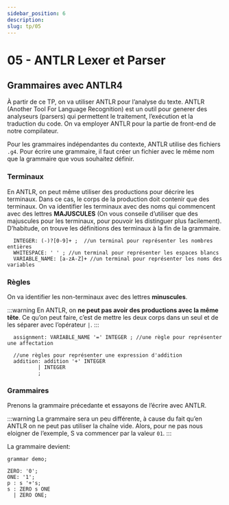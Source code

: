 ```yaml
---
sidebar_position: 6
description:
slug: tp/05
---
```


# 05 - ANTLR Lexer et Parser

## Grammaires avec ANTLR4
À partir de ce TP, on va utiliser ANTLR pour l’analyse du texte. ANTLR (Another Tool For Language Recognition) est un outil pour generer des analyseurs (parsers) qui permettent le traitement, l’exécution et la traduction du code. On va employer ANTLR pour la partie de front-end de notre compilateur.

Pour les grammaires indépendantes du contexte, ANTLR utilise des fichiers `.g4`. Pour écrire une grammaire, il faut créer un fichier avec le même nom que la grammaire que vous souhaitez définir. 

### Terminaux
En ANTLR, on peut même utiliser des productions pour décrire les terminaux. Dans ce cas, le corps de la production doit contenir que des terminaux. On va identifier les terminaux avec des noms qui commencent avec des lettres **MAJUSCULES** (On vous conseile d’utiliser que des majuscules pour les terminaux, pour pouvoir les distinguer plus facilement). D’habitude, on trouve les définitions des terminaux à la fin de la grammaire.

```antlr4
  INTEGER: (-)?[0-9]+ ;  //un terminal pour représenter les nombres entières
  WHITESPACE: ' ' ; //un terminal pour représenter les espaces blancs
  VARIABLE_NAME: [a-zA-Z]+ //un terminal pour représenter les noms des variables
```

### Règles

On va identifier les non-terminaux avec des lettres **minuscules**.

:::warning
En ANTLR, on **ne peut pas avoir des productions avec la même tête**. Ce qu’on peut faire, c’est de mettre les deux corps dans un seul et de les séparer avec l’opérateur `|`.
:::

```antlr4
  assignment: VARIABLE_NAME '=' INTEGER ; //une règle pour représenter une affectation
  
  //une règles pour représenter une expression d'addition
  addition: addition '+' INTEGER
          | INTEGER
          ;
```

### Grammaires
Prenons la grammaire précedante et essayons de l’écrire avec ANTLR.

:::warning
La grammaire sera un peu différente, à cause du fait qu’en ANTLR on ne peut pas utiliser la chaîne vide. Alors, pour ne pas nous eloigner de l’exemple, S va commencer
par la valeur `01`.
:::

La grammaire devient: 

```antlr4
grammar demo;

ZERO: '0';
ONE: '1'; 
p : s '+'s;
s : ZERO s ONE  
  | ZERO ONE; 
```